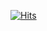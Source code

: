 [![Hits](https://hits.seeyoufarm.com/api/count/incr/badge.svg?url=https%3A%2F%2Fgithub.com%2Fgjbae1212%2Fhit-counter&count_bg=%233D67C8&title_bg=%23555555&icon=react.svg&icon_color=%23E7E7E7&title=React&edge_flat=false)](https://hits.seeyoufarm.com)
